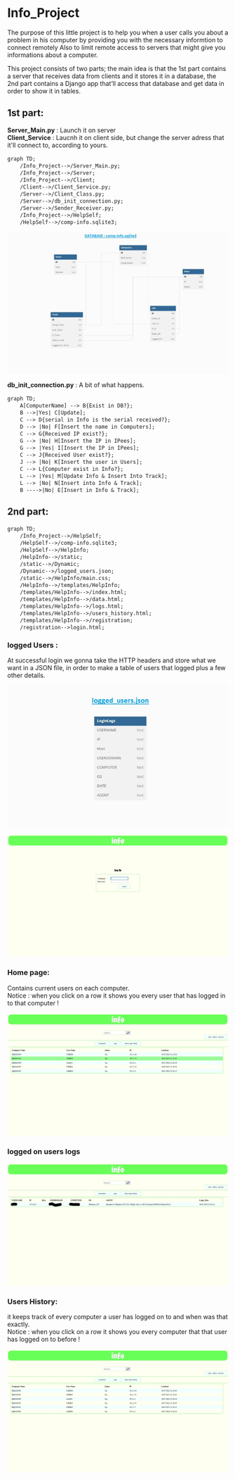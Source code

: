 # Info_Project
The purpose of this little project is to help you when a user calls you about a problem in his computer by providing you with the necessary informtion to connect remotely
Also to limit remote access to servers that might give you informations about a computer.

This project consists of two parts; the main idea is that the 1st part contains a server that receives data from clients and it stores it in a database, 
the 2nd part contains a Django app that’ll access that database and get data in order to show it in tables.

## 1st part: 

**Server_Main.py** : Launch it on server <br/>
**Client_Service** : Laucnh it on client side, but change the server adress that it'll connect to, according to yours.

```mermaid
graph TD;
    /Info_Project-->/Server_Main.py;
    /Info_Project-->/Server;
    /Info_Project-->/Client;
    /Client-->/Client_Service.py;
    /Server-->/Client_Class.py;
    /Server-->/db_init_connection.py;
    /Server-->/Sender_Receiver.py;
    /Info_Project-->/HelpSelf;
    /HelpSelf-->/comp-info.sqlite3;
```
 
![comp-info](/assets/images/comp-info.jpg)

**db_init_connection.py** : A bit of what happens.
```mermaid
graph TD;
    A[ComputerName] --> B{Exist in DB?};
    B -->|Yes| C[Update];
    C --> D{serial in Info is the serial received?};
    D --> |No| F[Insert the name in Computers];
    C --> G{Received IP exist?};
    G --> |No| H[Insert the IP in IPees];
    G --> |Yes| I[Insert the IP in IPees];
    C --> J{Received User exist?};
    J --> |No| K[Insert the user in Users];
    C --> L{Computer exist in Info?};
    L --> |Yes| M[Update Info & Insert Into Track];
    L --> |No| N[Insert into Info & Track];
    B ---->|No| E[Insert in Info & Track];
```

## 2nd part: 

```mermaid
graph TD;
    /Info_Project-->/HelpSelf;
    /HelpSelf-->/comp-info.sqlite3;
    /HelpSelf-->/HelpInfo;
    /HelpInfo-->/static;
    /static-->/Dynamic;
    /Dynamic-->/logged_users.json;
    /static-->/HelpInfo/main.css;
    /HelpInfo-->/templates/HelpInfo;
    /templates/HelpInfo-->/index.html;
    /templates/HelpInfo-->/data.html;
    /templates/HelpInfo-->/logs.html;
    /templates/HelpInfo-->/users_history.html;
    /templates/HelpInfo-->/registration;
    /registration-->login.html;
```
### logged Users :

At successful login we gonna take the HTTP headers and store what we want in a JSON file, 
in order to make a table of users that logged plus a few other details.

![logged-users](/assets/images/logged_users.jpg)

![login-page](/assets/images/login.jpg)
### Home page:
Contains current users on each computer.<br/>
Notice : when you click on a row it shows you every user that has logged in to that computer !

![computers](/assets/images/COMPUTERS.jpg)

### logged on users logs

![logs](/assets/images/LOGS.jpg)

### Users History:
it keeps track of every computer a user has logged on to and when was that exactly.<br/>
Notice : when you click on a row it shows you every computer that that user has logged on to before !

![Users-History](/assets/images/USERS_HISTORY.jpg)
